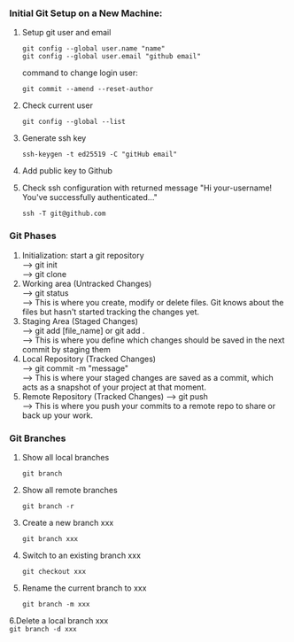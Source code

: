 ### Initial Git Setup on a New Machine:

1. Setup git user and email
    ```
    git config --global user.name "name"
    git config --global user.email "github email"
    ```
    command to change login user:
    ```
    git commit --amend --reset-author
    ```

2. Check current user
    ```
    git config --global --list
    ```

3. Generate ssh key
    ```
    ssh-keygen -t ed25519 -C "gitHub email"
    ```

4. Add public key to Github

5. Check ssh configuration with returned message "Hi your-username! You've successfully authenticated..."
    ```
    ssh -T git@github.com
    ```

### Git Phases
1. Initialization: start a git repository  
    --> git init   
    --> git clone
2. Working area (Untracked Changes)  
    --> git status  
    --> This is where you create, modify or delete files. Git knows about the files but hasn't started tracking the changes yet.  
3. Staging Area (Staged Changes)  
    --> git add [file_name] or git add .  
    --> This is where you define which changes should be saved in the next commit by staging them  
4. Local Repository (Tracked Changes)  
    --> git commit -m "message"  
    --> This is where your staged changes are saved as a commit, which acts as a snapshot of your project at that moment.  
5. Remote Repository (Tracked Changes)
    --> git push  
    --> This is where you push your commits to a remote repo to share or back up your work.  

### Git Branches
1. Show all local branches
    ```
    git branch 
    ```
2. Show all remote branches
    ```
    git branch -r
    ```
3. Create a new branch xxx
    ```
    git branch xxx
    ```
4. Switch to an existing branch xxx
    ```
    git checkout xxx
    ```
5. Rename the current branch to xxx
    ```
    git branch -m xxx  
    ```
6.Delete a local branch xxx  
    ```
    git branch -d xxx  
    ```

### 



